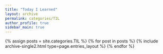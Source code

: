 ```yaml
---
title: "Today I Learned"
layout: archive
permalink: categories/TIL
author_profile: true
sidebar_main: true
---
```


{% assign posts = site.categories.TIL %}
{% for post in posts %} {% include archive-single2.html type=page.entries_layout %} {% endfor %}

